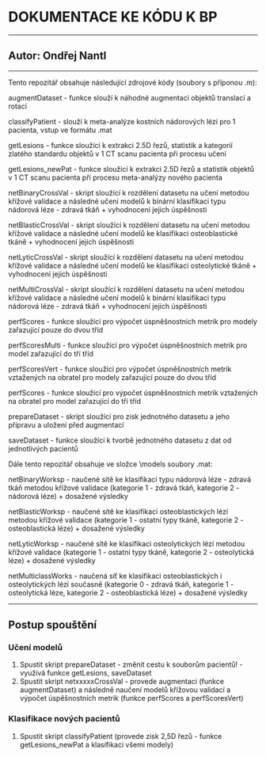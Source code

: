 # DOKUMENTACE KE KÓDU K BP
-----------------------------------------------------------------------------------------------------------------------
## Autor: Ondřej Nantl
-----------------------------------------------------------------------------------------------------------------------
Tento repozitář obsahuje následující zdrojové kódy (soubory s příponou .m):

augmentDataset - funkce slouží k náhodné augmentaci objektů translací a rotací

classifyPatient - slouží k meta-analýze kostních nádorových lézí pro 1 pacienta, vstup ve formátu .mat

getLesions - funkce sloužící k extrakci 2.5D řezů, statistik a kategoríí zlatého standardu objektů
             v 1 CT scanu pacienta při procesu učení
             
getLesions_newPat - funkce sloužící k extrakci 2.5D řezů a statistik objektů
                    v 1 CT scanu pacienta při procesu meta-analýzy nového pacienta
                    
netBinaryCrossVal - skript sloužící k rozdělení datasetu na učení metodou křížové validace a následné učení modelů
                    k binární klasifikaci typu nádorová léze - zdravá tkáň + vyhodnocení jejich úspěšnosti
                    
netBlasticCrossVal - skript sloužící k rozdělení datasetu na učení metodou křížové validace a následné učení modelů
                     ke klasifikaci osteoblastické tkáně + vyhodnocení jejich úspěšnosti
                     
netLyticCrossVal - skript sloužící k rozdělení datasetu na učení metodou křížové validace a následné učení modelů
                   ke klasifikaci osteolytické tkáně + vyhodnocení jejich úspěšnosti
                   
netMultiCrossVal - skript sloužící k rozdělení datasetu na učení metodou křížové validace a následné učení modelů
                   k binární klasifikaci typu nádorová léze - zdravá tkáň + vyhodnocení jejich úspěšnosti
                   
perfScores - funkce sloužící pro výpočet úspněšnostních metrik pro modely zařazující pouze do dvou tříd

perfScoresMulti - funkce sloužící pro výpočet úspněšnostních metrik pro model zařazující do tří tříd

perfScoresVert - funkce sloužící pro výpočet úspněšnostních metrik vztažených na obratel pro modely zařazující 
                 pouze do dvou tříd
                 
perfScores - funkce sloužící pro výpočet úspněšnostních metrik vztažených na obratel pro model zařazující do tří tříd

prepareDataset - skript sloužící pro zisk jednotného datasetu a jeho přípravu a uložení před augmentací

saveDataset - funkce sloužící k tvorbě jednotného datasetu z dat od jednotlivých pacientů



Dále tento repozitář obsahuje ve složce \models soubory .mat:

netBinaryWorksp - naučené sítě ke klasifikaci typu nádorová léze - zdravá tkáň metodou křížové validace 
                  (kategorie 1 - zdravá tkáň, kategorie 2 - nádorová léze) + dosažené výsledky
                  
netBlasticWorksp - naučené sítě ke klasifikaci osteoblastických lézí metodou křížové validace
                   (kategorie 1 - ostatní typy tkáně, kategorie 2 - osteoblastická léze) + dosažené výsledky
                   
netLyticWorksp - naučené sítě ke klasifikaci osteolytických lézí metodou křížové validace 
	               (kategorie 1 - ostatní typy tkáně, kategorie 2 - osteolytická léze) + dosažené výsledky
                 
netMulticlassWorks - naučená síť ke klasifikaci osteoblastických i osteolytických lézí současně 
                     (kategorie 0 - zdravá tkáň, kategorie 1 - osteolytická léze, kategorie 2 - osteoblastická léze)
                     + dosažené výsledky

------------------------------------------------------------------------------------------------------------------------
## Postup spouštění
### Učení modelů

1) Spustit skript prepareDataset - změnit cestu k souborům pacientů!
                                 - využívá funkce getLesions, saveDataset
3) Spustit skript netxxxxxCrossVal - provede augmentaci (funkce augmentDataset) a následně naučení modelů křížovou 
   validací a výpočet úspěšnostních metrik (funkce perfScores a perfScoresVert)
   
### Klasifikace nových pacientů

1) Spustit skript classifyPatient (provede zisk 2,5D řezů - funkce getLesions_newPat a klasifikaci všemi modely)
